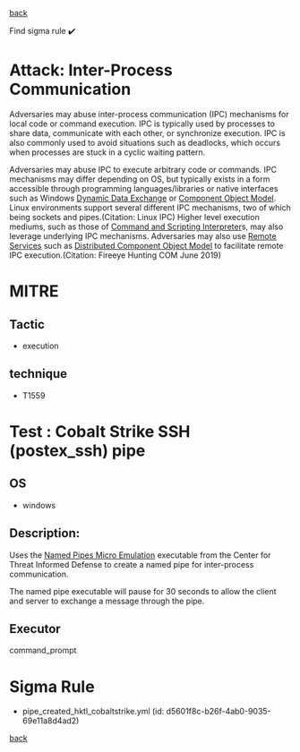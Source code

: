 
[back](../index.md)

Find sigma rule :heavy_check_mark: 

# Attack: Inter-Process Communication 

Adversaries may abuse inter-process communication (IPC) mechanisms for local code or command execution. IPC is typically used by processes to share data, communicate with each other, or synchronize execution. IPC is also commonly used to avoid situations such as deadlocks, which occurs when processes are stuck in a cyclic waiting pattern. 

Adversaries may abuse IPC to execute arbitrary code or commands. IPC mechanisms may differ depending on OS, but typically exists in a form accessible through programming languages/libraries or native interfaces such as Windows [Dynamic Data Exchange](https://attack.mitre.org/techniques/T1559/002) or [Component Object Model](https://attack.mitre.org/techniques/T1559/001). Linux environments support several different IPC mechanisms, two of which being sockets and pipes.(Citation: Linux IPC) Higher level execution mediums, such as those of [Command and Scripting Interpreter](https://attack.mitre.org/techniques/T1059)s, may also leverage underlying IPC mechanisms. Adversaries may also use [Remote Services](https://attack.mitre.org/techniques/T1021) such as [Distributed Component Object Model](https://attack.mitre.org/techniques/T1021/003) to facilitate remote IPC execution.(Citation: Fireeye Hunting COM June 2019)

# MITRE
## Tactic
  - execution


## technique
  - T1559


# Test : Cobalt Strike SSH (postex_ssh) pipe
## OS
  - windows


## Description:
Uses the [Named Pipes Micro Emulation](https://github.com/center-for-threat-informed-defense/adversary_emulation_library/tree/master/micro_emulation_plans/src/named_pipes) executable from the Center for Threat Informed Defense to create a named pipe for inter-process communication.

The named pipe executable will pause for 30 seconds to allow the client and server to exchange a message through the pipe.


## Executor
command_prompt

# Sigma Rule
 - pipe_created_hktl_cobaltstrike.yml (id: d5601f8c-b26f-4ab0-9035-69e11a8d4ad2)



[back](../index.md)
